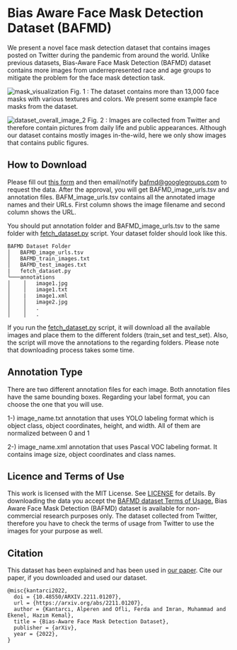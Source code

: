 # Bias Aware Face Mask Detection Dataset (BAFMD)
We present a novel face mask detection dataset that contains images posted on Twitter during the pandemic from around the world. Unlike previous datasets, Bias-Aware Face Mask Detection (BAFMD) dataset contains more images from underrepresented race and age groups to mitigate the problem for the face mask detection task.



![mask_visualization](https://user-images.githubusercontent.com/18146534/199670602-09dadda1-b0dc-4f2f-ad39-b42b2ad5c2a0.png)
Fig. 1 : The dataset contains more than 13,000 face masks with various textures and colors. We present some example face masks from the dataset.  

![dataset_overall_image_2](https://user-images.githubusercontent.com/18146534/199670726-bed96270-2c80-4686-8350-b7cb3caa462d.png)
Fig. 2 : Images are collected from Twitter and therefore contain pictures from daily life and public appearances. Although our dataset contains mostly images in-the-wild, here we only show images that contains public figures. 


## How to Download
Please fill out [this form](https://forms.gle/H7tMCZaeXDKzVH3QA) and then email/notify bafmd@googlegroups.com to request the data. After the approval, you will get BAFMD_image_urls.tsv and annotation files. 
BAFM_image_urls.tsv contains all the annotated image names and their URLs. First column shows the image filename and second column shows the URL.

You should put annotation folder and BAFMD_image_urls.tsv to the same folder with <a href="fetch_dataset.py">fetch_dataset.py</a> script. Your dataset folder should look like this.

```
BAFMD Dataset Folder
│   BAFMD_image_urls.tsv
│   BAFMD_train_images.txt    
│   BAFMD_test_images.txt
|   fetch_dataset.py
└───annotations
│    │   image1.jpg
│    │   image1.txt
│    |   image1.xml
│    │   image2.jpg
│    │   .
│    │   .

```

If you run the <a href="fetch_dataset.py">fetch_dataset.py</a> script, it will download all the available images and place them to the different folders (train_set and test_set). Also, the script will move the annotations to the regarding folders. Please note that downloading process takes some time. 


## Annotation Type 
There are two different annotation files for each image. Both annotation files have the same bounding boxes. Regarding your label format, you can choose the one that you will use. 

1-) image_name.txt annotation that uses YOLO labeling format which is object class, object coordinates, height, and width. All of them are normalized between 0 and 1

2-) image_name.xml annotation that uses Pascal VOC labeling format. It contains image size, object coordinates and class names. 

## Licence and Terms of Use
This work is licensed with the MIT License. See [LICENSE](LICENSE) for details.
By downloading the data you accept the [BAFMD dataset Terms of Usage.](https://bit.ly/BAFMD-terms-of-usage)
Bias Aware Face Mask Detection (BAFMD) dataset is available for non-commercial research purposes only.
The dataset collected from Twitter, therefore you have to check the terms of usage from Twitter to use the images for your purpose as well.

## Citation ##
This dataset has been explained and has been used in [our paper]([https://arxiv.org/abs/2103.08773](https://arxiv.org/abs/2211.01207)). Cite our paper, if you downloaded and used our dataset.

```
@misc{kantarci2022,
  doi = {10.48550/ARXIV.2211.01207},
  url = {https://arxiv.org/abs/2211.01207},
  author = {Kantarcı, Alperen and Ofli, Ferda and Imran, Muhammad and Ekenel, Hazım Kemal},
  title = {Bias-Aware Face Mask Detection Dataset},
  publisher = {arXiv},
  year = {2022},
}

```
